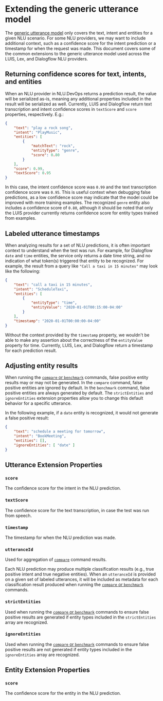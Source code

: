 # Extending the generic utterance model

The [generic utterance model](GenericUtterances.md) only covers the text, intent and entities for a given NLU scenario. For some NLU providers, we may want to include additional context, such as a confidence score for the intent prediction or a timestamp for when the request was made. This document covers some of the common extensions to the generic utterance model used across the LUIS, Lex, and Dialogflow NLU providers.

## Returning confidence scores for text, intents, and entities

When an NLU provider in NLU.DevOps returns a prediction result, the value will be serialized as-is, meaning any additional properties included in the result will be serialized as well. Currently, LUIS and Dialogflow return text transcription and intent confidence scores in `textScore` and `score` properties, respectively. E.g.:
```json
{
    "text": "play a rock song",
    "intent": "PlayMusic",
    "entities": [
        {
            "matchText": "rock",
            "entityType": "genre",
            "score": 0.80
        }
    ],
    "score": 0.99,
    "textScore": 0.95
}
```
In this case, the intent confidence score was `0.99` and the text transcription confidence score was `0.95`. This is useful context when debugging false predictions, as a low confidence score may indicate that the model could be improved with more training examples. The recognized `genre` entity also includes a confidence score of `0.80`, although it should be noted that only the LUIS provider currently returns confidence score for entity types trained from examples.

## Labeled utterance timestamps

When analyzing results for a set of NLU predictions, it is often important context to understand when the test was run. For example, for Dialogflow `date` and `time` entities, the service only returns a date time string, and no indication of what token(s) triggered that entity to be recognized. For example, the result from a query like `"Call a taxi in 15 minutes"` may look like the following:
```json
{
    "text": "call a taxi in 15 minutes",
    "intent": "ScheduleTaxi",
    "entities": [
        {
            "entityType": "time",
            "entityValue": "2020-01-01T00:15:00-04:00"
        }
    ],
    "timestamp": "2020-01-01T00:00:00-04:00"
}
```
Without the context provided by the `timestamp` property, we wouldn't be able to make any assertion about the correctness of the `entityValue` property for time. Currently, LUIS, Lex, and Dialogflow return a timestamp for each prediction result.

## Adjusting entity results

When running the [`compare` or `benchmark`](Analyze.md) commands, false positive entity results may or may not be generated. In the `compare` command, false positive entities are ignored by default. In the `benchmark` command, false positive entities are always generated by default. The `strictEntities` and `ignoreEntities` extension properties allow you to change this default behavior for a specific utterance.

In the following example, if a `date` entity is recognized, it would not generate a false positive result:
```json
{
    "text": "schedule a meeting for tomorrow",
    "intent": "BookMeeting",
    "entities": [],
    "ignoreEntities": [ "date" ]
}
```

## Utterance Extension Properties

### `score`

The confidence score for the intent in the NLU prediction.

### `textScore`

The confidence score for the text transcription, in case the test was run from speech.

### `timestamp`

The timestamp for when the NLU prediction was made.

### `utteranceId`

Used for aggregation of [`compare`](Analyze.md) command results. 

Each NLU prediction may produce multiple classification results (e.g., true positive intent and true negative entities). When an `utteranceId` is provided on a given set of labeled utterances, it will be included as metadata for each classification result produced when running the [`compare` or `benchmark`](Analyze.md) commands.

### `strictEntities`

Used when running the [`compare` or `benchmark`](Analyze.md) commands to ensure false positive results are generated if entity types included in the `strictEntities` array are recognized.

### `ignoreEntities`

Used when running the [`compare` or `benchmark`](Analyze.md) commands to ensure false positive results are not generated if entity types included in the `ignoreEntities` array are recognized.

## Entity Extension Properties

### `score`

The confidence score for the entity in the NLU prediction.
